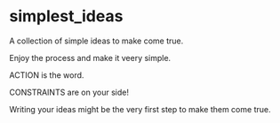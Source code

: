 # simplest_ideas
A collection of simple ideas to make come true. 

Enjoy the process and make it veery simple. 

ACTION is the word. 

CONSTRAINTS are on your side!

Writing your ideas might be the very first step to make them come true.

